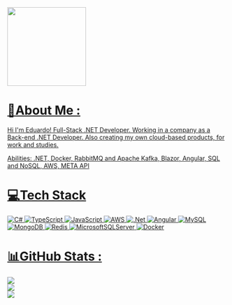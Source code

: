 <div>
<a href="https://github.com/eduardolozi/">
<img loading="lazy" height="180em" src="https://github-readme-stats.vercel.app/api/top-langs/?username=eduardolozi&layout=compact&langs_count=7&theme=dracula"/>
</div>

# 💫About Me :
Hi I'm Eduardo! 
Full-Stack .NET Developer.
Working in a company as a Back-end .NET Developer.
Also creating my own cloud-based products, for work and studies.

Abilities: .NET, Docker, RabbitMQ and Apache Kafka, Blazor, Angular, SQL and NoSQL, AWS, META API

# 💻Tech Stack
![C#](https://img.shields.io/badge/c%23-%23239120.svg?style=for-the-badge&logo=c-sharp&logoColor=white) ![TypeScript](https://img.shields.io/badge/typescript-%23007ACC.svg?style=for-the-badge&logo=typescript&logoColor=white) ![JavaScript](https://img.shields.io/badge/javascript-%23323330.svg?style=for-the-badge&logo=javascript&logoColor=%23F7DF1E) ![AWS](https://img.shields.io/badge/AWS-%23FF9900.svg?style=for-the-badge&logo=amazon-aws&logoColor=white) ![.Net](https://img.shields.io/badge/.NET-5C2D91?style=for-the-badge&logo=.net&logoColor=white) ![Angular](https://img.shields.io/badge/angular-%23DD0031.svg?style=for-the-badge&logo=angular&logoColor=white) ![MySQL](https://img.shields.io/badge/mysql-%2300f.svg?style=for-the-badge&logo=mysql&logoColor=white) ![MongoDB](https://img.shields.io/badge/MongoDB-%234ea94b.svg?style=for-the-badge&logo=mongodb&logoColor=white) ![Redis](https://img.shields.io/badge/redis-%23DD0031.svg?style=for-the-badge&logo=redis&logoColor=white) ![MicrosoftSQLServer](https://img.shields.io/badge/Microsoft%20SQL%20Sever-CC2927?style=for-the-badge&logo=microsoft%20sql%20server&logoColor=white) ![Docker](https://img.shields.io/badge/docker-%230db7ed.svg?style=for-the-badge&logo=docker&logoColor=white)
# 📊GitHub Stats :
![](https://github-readme-stats.vercel.app/api?username=eduardolozi&theme=radical&hide_border=false&include_all_commits=false&count_private=false)<br/>
![](https://github-readme-streak-stats.herokuapp.com/?user=eduardolozi&theme=radical&hide_border=false)<br/>
![](https://github-readme-stats.vercel.app/api/top-langs/?username=eduardolozi&theme=radical&hide_border=false&include_all_commits=false&count_private=false&layout=compact)
